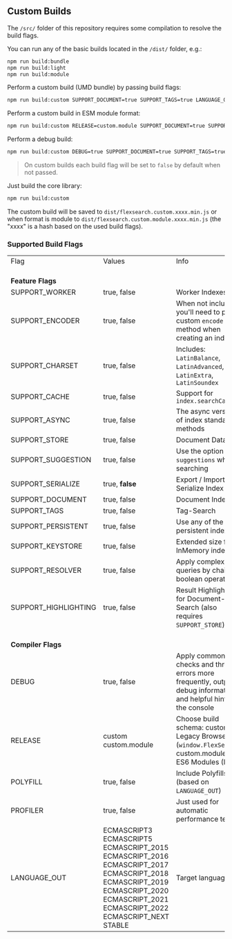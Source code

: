 ## Custom Builds

The `/src/` folder of this repository requires some compilation to resolve the build flags.

<!--
Those are your options:

- Closure Compiler (Advanced Compilation)
- Babel + Plugin `babel-plugin-conditional-compile`

You can't resolve build flags with:

- Webpack
- esbuild
- rollup
- Terser
-->

You can run any of the basic builds located in the `/dist/` folder, e.g.:

```bash
npm run build:bundle
npm run build:light
npm run build:module
```

Perform a custom build (UMD bundle) by passing build flags:

```bash
npm run build:custom SUPPORT_DOCUMENT=true SUPPORT_TAGS=true LANGUAGE_OUT=ECMASCRIPT5 POLYFILL=true
```

Perform a custom build in ESM module format:

```bash
npm run build:custom RELEASE=custom.module SUPPORT_DOCUMENT=true SUPPORT_TAGS=true 
```

Perform a debug build:

```bash
npm run build:custom DEBUG=true SUPPORT_DOCUMENT=true SUPPORT_TAGS=true 
```

> On custom builds each build flag will be set to `false` by default when not passed.

Just build the core library:

```bash
npm run build:custom
```

The custom build will be saved to `dist/flexsearch.custom.xxxx.min.js` or when format is module to `dist/flexsearch.custom.module.xxxx.min.js` (the "xxxx" is a hash based on the used build flags).

### Supported Build Flags

<table>
    <tr>
        <td>Flag</td>
        <td>Values</td>
        <td>Info</td>
    </tr>
    <tr>
        <td colspan="3"><br><b>Feature Flags</b></td>
    </tr>
    <tr>
        <td>SUPPORT_WORKER</td>
        <td>true, false</td>
        <td>Worker Indexes</td>
    </tr>
    <tr></tr>
    <tr>
        <td>SUPPORT_ENCODER</td>
        <td>true, false</td>
        <td>When not included you'll need to pass a custom <code>encode</code> method when creating an index</td>
    </tr>
    <tr></tr>
    <tr>
        <td>SUPPORT_CHARSET</td>
        <td>true, false</td>
        <td>Includes: <code>LatinBalance</code>, <code>LatinAdvanced</code>, <code>LatinExtra</code>, <code>LatinSoundex</code></td>
    </tr>
    <tr></tr>
    <tr>
        <td>SUPPORT_CACHE</td>
        <td>true, false</td>
        <td>Support for <code>index.searchCache()</code></td>
    </tr>
    <tr></tr>
    <tr>
        <td>SUPPORT_ASYNC</td>
        <td>true, false</td>
        <td>The async version of index standard methods</td>
    </tr>
    <tr></tr>
    <tr>
        <td>SUPPORT_STORE</td>
        <td>true, false</td>
        <td>Document Datastore</td>
    </tr>
    <tr></tr>
    <tr>
        <td>SUPPORT_SUGGESTION</td>
        <td>true, false</td>
        <td>Use the option <code>suggestions</code> when searching</td>
    </tr>
    <tr></tr>
    <tr>
        <td>SUPPORT_SERIALIZE</td>
        <td>true, <b>false</b></td>
        <td>Export / Import / Serialize Index</td>
    </tr>
    <tr></tr>
    <tr>
        <td>SUPPORT_DOCUMENT</td>
        <td>true, false</td>
        <td>Document Indexes</td>
    </tr>
    <tr></tr>
    <tr>
        <td>SUPPORT_TAGS</td>
        <td>true, false</td>
        <td>Tag-Search</td>
    </tr>
    <tr></tr>
    <tr>
        <td>SUPPORT_PERSISTENT</td>
        <td>true, false</td>
        <td>Use any of the persistent indexes</td>
    </tr>
    <tr></tr>
    <tr>
        <td>SUPPORT_KEYSTORE</td>
        <td>true, false</td>
        <td>Extended size for InMemory indexes</td>
    </tr>
    <!--
    <tr></tr>
    <tr>
        <td>SUPPORT_COMPRESSION</td>
        <td>true, false</td>
        <td></td>
    </tr>
    -->
    <tr></tr>
    <tr>
        <td>SUPPORT_RESOLVER</td>
        <td>true, false</td>
        <td>Apply complex queries by chaining boolean operations</td>
    </tr>
    <tr></tr>
    <tr>
        <td>SUPPORT_HIGHLIGHTING</td>
        <td>true, false</td>
        <td>Result Highlighting for Document-Search (also requires <code>SUPPORT_STORE</code>)</td>
    </tr>
    <tr>
        <td colspan="3"><br><b>Compiler Flags</b></td>
    </tr>
    <tr>
        <td>DEBUG</td>
        <td>true, false</td>
        <td>Apply common checks and throw errors more frequently, output debug information and helpful hints to the console</td>
    </tr>
    <tr></tr>
    <tr>
        <td>RELEASE</td>
        <td>custom<br>custom.module</td>
        <td>Choose build schema: custom = Legacy Browser (<code>window.FlexSearch</code>), custom.module = ES6 Modules (ESM)</td>
    </tr>
    <tr></tr>
    <tr>
        <td>POLYFILL</td>
        <td>true, false</td>
        <td>Include Polyfills (based on <code>LANGUAGE_OUT</code>)</td>
    </tr>
    <tr></tr>
    <tr>
        <td>PROFILER</td>
        <td>true, false</td>
        <td>Just used for automatic performance tests</td>
    </tr>
    <tr></tr>
    <tr>
        <td>LANGUAGE_OUT</td>
        <td>ECMASCRIPT3<br>ECMASCRIPT5<br>ECMASCRIPT_2015<br>ECMASCRIPT_2016<br>ECMASCRIPT_2017<br>ECMASCRIPT_2018<br>ECMASCRIPT_2019<br>ECMASCRIPT_2020<br>ECMASCRIPT_2021<br>ECMASCRIPT_2022<br>ECMASCRIPT_NEXT<br>STABLE</td>
        <td>Target language</td>
    </tr>
</table>
